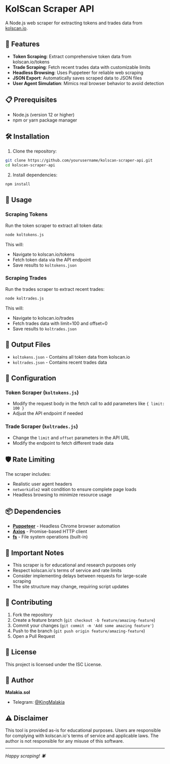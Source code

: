 # KolScan Scraper API

A Node.js web scraper for extracting tokens and trades data from [kolscan.io](https://kolscan.io).

## 🚀 Features

- **Token Scraping**: Extract comprehensive token data from kolscan.io/tokens
- **Trade Scraping**: Fetch recent trades data with customizable limits
- **Headless Browsing**: Uses Puppeteer for reliable web scraping
- **JSON Export**: Automatically saves scraped data to JSON files
- **User Agent Simulation**: Mimics real browser behavior to avoid detection

## 📋 Prerequisites

- Node.js (version 12 or higher)
- npm or yarn package manager

## 🛠️ Installation

1. Clone the repository:
```bash
git clone https://github.com/yourusername/kolscan-scraper-api.git
cd kolscan-scraper-api
```

2. Install dependencies:
```bash
npm install
```

## 🎯 Usage

### Scraping Tokens

Run the token scraper to extract all token data:

```bash
node koltokens.js
```

This will:
- Navigate to kolscan.io/tokens
- Fetch token data via the API endpoint
- Save results to `koltokens.json`

### Scraping Trades

Run the trades scraper to extract recent trades:

```bash
node koltrades.js
```

This will:
- Navigate to kolscan.io/trades
- Fetch trades data with limit=100 and offset=0
- Save results to `koltrades.json`

## 📁 Output Files

- `koltokens.json` - Contains all token data from kolscan.io
- `koltrades.json` - Contains recent trades data

## 🔧 Configuration

### Token Scraper (`koltokens.js`)
- Modify the request body in the fetch call to add parameters like `{ limit: 100 }`
- Adjust the API endpoint if needed

### Trade Scraper (`koltrades.js`)
- Change the `limit` and `offset` parameters in the API URL
- Modify the endpoint to fetch different trade data

## 🛡️ Rate Limiting

The scraper includes:
- Realistic user agent headers
- `networkidle2` wait condition to ensure complete page loads
- Headless browsing to minimize resource usage

## 📦 Dependencies

- **[Puppeteer](https://pptr.dev/)** - Headless Chrome browser automation
- **[Axios](https://axios-http.com/)** - Promise-based HTTP client
- **[fs](https://nodejs.org/api/fs.html)** - File system operations (built-in)

## 🚨 Important Notes

- This scraper is for educational and research purposes only
- Respect kolscan.io's terms of service and rate limits
- Consider implementing delays between requests for large-scale scraping
- The site structure may change, requiring script updates

## 🤝 Contributing

1. Fork the repository
2. Create a feature branch (`git checkout -b feature/amazing-feature`)
3. Commit your changes (`git commit -m 'Add some amazing feature'`)
4. Push to the branch (`git push origin feature/amazing-feature`)
5. Open a Pull Request

## 📄 License

This project is licensed under the ISC License.

## 👤 Author

**Malakia.sol**
- Telegram: [@KingMalakia](https://t.me/KingMalakia)

## ⚠️ Disclaimer

This tool is provided as-is for educational purposes. Users are responsible for complying with kolscan.io's terms of service and applicable laws. The author is not responsible for any misuse of this software.

---

*Happy scraping! 🕷️*
